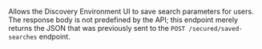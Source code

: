 Allows the Discovery Environment UI to save search parameters for users. The response body is not predefined by the API;
this endpoint merely returns the JSON that was previously sent to the `POST /secured/saved-searches` endpoint.
